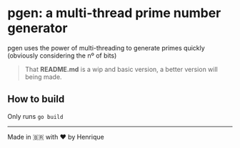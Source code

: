 # pgen: a multi-thread prime number generator
pgen uses the power of multi-threading to generate primes quickly (obviously considering the nº of bits)
> That **README.md** is a wip and basic version, a better version will being made.

## How to build
Only runs `go build`

---
Made in 🇧🇷 with ❤️ by Henrique

